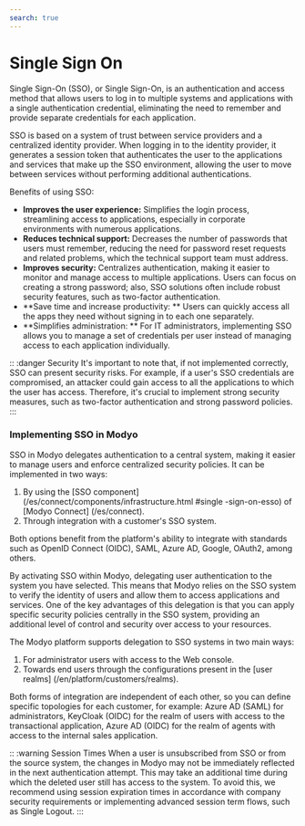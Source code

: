 ```yaml
---
search: true
---
```


# Single Sign On

Single Sign-On (SSO), or Single Sign-On, is an authentication and access method that allows users to log in to multiple systems and applications with a single authentication credential, eliminating the need to remember and provide separate credentials for each application.

SSO is based on a system of trust between service providers and a centralized identity provider. When logging in to the identity provider, it generates a session token that authenticates the user to the applications and services that make up the SSO environment, allowing the user to move between services without performing additional authentications.

Benefits of using SSO:
- **Improves the user experience:** Simplifies the login process, streamlining access to applications, especially in corporate environments with numerous applications.
- **Reduces technical support:** Decreases the number of passwords that users must remember, reducing the need for password reset requests and related problems, which the technical support team must address.
- **Improves security:** Centralizes authentication, making it easier to monitor and manage access to multiple applications. Users can focus on creating a strong password; also, SSO solutions often include robust security features, such as two-factor authentication.
- **Save time and increase productivity: ** Users can quickly access all the apps they need without signing in to each one separately.
- **Simplifies administration: ** For IT administrators, implementing SSO allows you to manage a set of credentials per user instead of managing access to each application individually.

:: :danger Security
It's important to note that, if not implemented correctly, SSO can present security risks. For example, if a user's SSO credentials are compromised, an attacker could gain access to all the applications to which the user has access. Therefore, it's crucial to implement strong security measures, such as two-factor authentication and strong password policies.
:::

### Implementing SSO in Modyo

SSO in Modyo delegates authentication to a central system, making it easier to manage users and enforce centralized security policies. It can be implemented in two ways:

1. By using the [SSO component] (/es/connect/components/infrastructure.html #single -sign-on-esso) of [Modyo Connect] (/es/connect).
2. Through integration with a customer's SSO system.

Both options benefit from the platform's ability to integrate with standards such as OpenID Connect (OIDC), SAML, Azure AD, Google, OAuth2, among others.

By activating SSO within Modyo, delegating user authentication to the system you have selected. This means that Modyo relies on the SSO system to verify the identity of users and allow them to access applications and services. One of the key advantages of this delegation is that you can apply specific security policies centrally in the SSO system, providing an additional level of control and security over access to your resources.

The Modyo platform supports delegation to SSO systems in two main ways:

1. For administrator users with access to the Web console.
2. Towards end users through the configurations present in the [user realms] (/en/platform/customers/realms).

Both forms of integration are independent of each other, so you can define specific topologies for each customer, for example: Azure AD (SAML) for administrators, KeyCloak (OIDC) for the realm of users with access to the transactional application, Azure AD (OIDC) for the realm of agents with access to the internal sales application.

:: :warning Session Times
When a user is unsubscribed from SSO or from the source system, the changes in Modyo may not be immediately reflected in the next authentication attempt. This may take an additional time during which the deleted user still has access to the system. To avoid this, we recommend using session expiration times in accordance with company security requirements or implementing advanced session term flows, such as Single Logout.
:::



